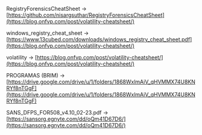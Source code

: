 RegistryForensicsCheatSheet -> [https://github.com/nisargsuthar/RegistryForensicsCheatSheet](https://blog.onfvp.com/post/volatility-cheatsheet/)

windows_registry_cheat_sheet -> [https://www.13cubed.com/downloads/windows_registry_cheat_sheet.pdf](https://blog.onfvp.com/post/volatility-cheatsheet/)

volatility -> [https://blog.onfvp.com/post/volatility-cheatsheet/](https://blog.onfvp.com/post/volatility-cheatsheet/)

PROGRAMAS (BRIM) -> [https://drive.google.com/drive/u/1/folders/1868WxlmAiV_qHVMMX74U8KNRYf8nTGgF](https://drive.google.com/drive/u/1/folders/1868WxlmAiV_qHVMMX74U8KNRYf8nTGgF)

SANS_DFPS_FOR508_v4.10_02-23.pdf -> [https://sansorg.egnyte.com/dd/oQm41D67D6/](https://sansorg.egnyte.com/dd/oQm41D67D6/)
